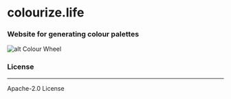 # colourize.life
### Website for generating colour palettes 
![alt Colour Wheel](https://i.pinimg.com/originals/f1/69/37/f16937aee1202bcba272a69845d55c99.gif)
### License 
---- 
Apache-2.0 License
